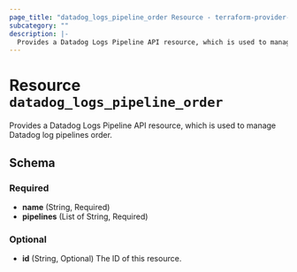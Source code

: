 ```yaml
---
page_title: "datadog_logs_pipeline_order Resource - terraform-provider-datadog"
subcategory: ""
description: |-
  Provides a Datadog Logs Pipeline API resource, which is used to manage Datadog log pipelines order.
---
```


# Resource `datadog_logs_pipeline_order`

Provides a Datadog Logs Pipeline API resource, which is used to manage Datadog log pipelines order.



## Schema

### Required

- **name** (String, Required)
- **pipelines** (List of String, Required)

### Optional

- **id** (String, Optional) The ID of this resource.


